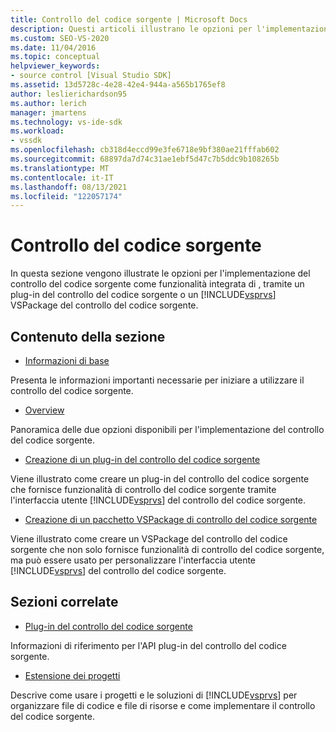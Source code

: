 ```yaml
---
title: Controllo del codice sorgente | Microsoft Docs
description: Questi articoli illustrano le opzioni per l'implementazione del controllo del codice sorgente come funzionalità integrata di Visual Studio, tramite un plug-in o un VSPackage.
ms.custom: SEO-VS-2020
ms.date: 11/04/2016
ms.topic: conceptual
helpviewer_keywords:
- source control [Visual Studio SDK]
ms.assetid: 13d5728c-4e28-42e4-944a-a565b1765ef8
author: leslierichardson95
ms.author: lerich
manager: jmartens
ms.technology: vs-ide-sdk
ms.workload:
- vssdk
ms.openlocfilehash: cb318d4eccd99e3fe6718e9bf380ae21fffab602
ms.sourcegitcommit: 68897da7d74c31ae1ebf5d47c7b5ddc9b108265b
ms.translationtype: MT
ms.contentlocale: it-IT
ms.lasthandoff: 08/13/2021
ms.locfileid: "122057174"
---
```

# <a name="source-control"></a>Controllo del codice sorgente
In questa sezione vengono illustrate le opzioni per l'implementazione del controllo del codice sorgente come funzionalità integrata di , tramite un plug-in del controllo del codice sorgente o un [!INCLUDE[vsprvs](../../code-quality/includes/vsprvs_md.md)] VSPackage del controllo del codice sorgente.

## <a name="in-this-section"></a>Contenuto della sezione
- [Informazioni di base](../../extensibility/internals/source-control-integration-essentials.md)

 Presenta le informazioni importanti necessarie per iniziare a utilizzare il controllo del codice sorgente.

- [Overview](../../extensibility/internals/source-control-integration-overview.md)

 Panoramica delle due opzioni disponibili per l'implementazione del controllo del codice sorgente.

- [Creazione di un plug-in del controllo del codice sorgente](../../extensibility/internals/creating-a-source-control-plug-in.md)

 Viene illustrato come creare un plug-in del controllo del codice sorgente che fornisce funzionalità di controllo del codice sorgente tramite l'interfaccia utente [!INCLUDE[vsprvs](../../code-quality/includes/vsprvs_md.md)] del controllo del codice sorgente.

- [Creazione di un pacchetto VSPackage di controllo del codice sorgente](../../extensibility/internals/creating-a-source-control-vspackage.md)

 Viene illustrato come creare un VSPackage del controllo del codice sorgente che non solo fornisce funzionalità di controllo del codice sorgente, ma può essere usato per personalizzare l'interfaccia utente [!INCLUDE[vsprvs](../../code-quality/includes/vsprvs_md.md)] del controllo del codice sorgente.

## <a name="related-sections"></a>Sezioni correlate
- [Plug-in del controllo del codice sorgente](../../extensibility/source-control-plug-ins.md)

 Informazioni di riferimento per l'API plug-in del controllo del codice sorgente.

- [Estensione dei progetti](../../extensibility/extending-projects.md)

 Descrive come usare i progetti e le soluzioni di [!INCLUDE[vsprvs](../../code-quality/includes/vsprvs_md.md)] per organizzare file di codice e file di risorse e come implementare il controllo del codice sorgente.
